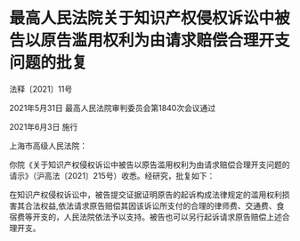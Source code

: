 # 最高人民法院关于知识产权侵权诉讼中被告以原告滥用权利为由请求赔偿合理开支问题的批复

法释〔2021〕11号

2021年5月31日 最高人民法院审判委员会第1840次会议通过

2021年6月3日 施行



上海市高级人民法院：

你院《关于知识产权侵权诉讼中被告以原告滥用权利为由请求赔偿合理开支问题的请示》（沪高法〔2021〕215号）收悉。经研究，批复如下：

在知识产权侵权诉讼中，被告提交证据证明原告的起诉构成法律规定的滥用权利损害其合法权益,依法请求原告赔偿其因该诉讼所支付的合理的律师费、交通费、食宿费等开支的，人民法院依法予以支持。被告也可以另行起诉请求原告赔偿上述合理开支。